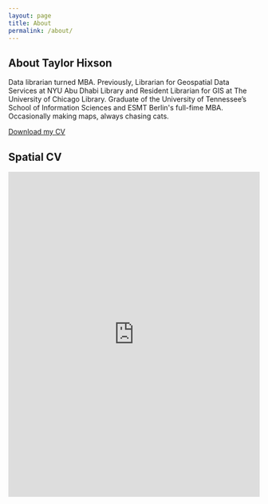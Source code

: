 ```yaml
---
layout: page
title: About
permalink: /about/
---
```

## About Taylor Hixson
Data librarian turned MBA. Previously, Librarian for Geospatial Data Services at NYU Abu Dhabi Library and Resident Librarian for GIS at The University of Chicago Library. Graduate of the University of Tennessee’s School of Information Sciences and ESMT Berlin's full-fime MBA. Occasionally making maps, always chasing cats.

[Download my CV](/assets/Hixson_CV202405.pdf)

## Spatial CV
<iframe src="https://storymaps.arcgis.com/stories/695bf0d9933d4f648113c407810c8655" width= "100%" height="650" frameborder="0" style="border:0" allowfullscreen>iFrames are not supported on this page.</iframe>
